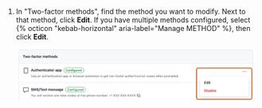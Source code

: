1. In "Two-factor methods", find the method you want to modify. Next to that method, click **Edit**. If you have multiple methods configured, select {% octicon "kebab-horizontal" aria-label="Manage METHOD" %}, then click **Edit**.

    ![Screenshot of the "Two-factor methods" settings. To the right of "Authenticator app," a dropdown menu, labeled with a kebab icon, is expanded and outlined in orange.](/assets/images/help/2fa/edit-2fa-method-dropdown.png)
